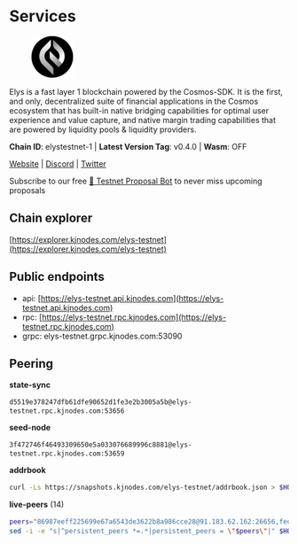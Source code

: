 # Services

<figure><img src="https://raw.githubusercontent.com/kj89/cosmos-images/main/logos/elys.png" alt=""><figcaption></figcaption></figure>

Elys is a fast layer 1 blockchain powered by the Cosmos-SDK.  It is the first, and only, decentralized suite of financial  applications in the Cosmos ecosystem that has built-in native  bridging capabilities for optimal user experience and value  capture, and native margin trading capabilities that are  powered by liquidity pools & liquidity providers.

**Chain ID**: elystestnet-1 | **Latest Version Tag**: v0.4.0 | **Wasm**: OFF

[Website](https://elys.network) | [Discord](https://discord.gg/R9Gr6Vh7vC) | [Twitter](https://twitter.com/elys_network)



Subscribe to our free [🤖 Testnet Proposal Bot](https://t.me/kjnodes_testnet_proposal_bot) to never miss upcoming proposals


## Chain explorer
[https://explorer.kjnodes.com/elys-testnet](https://explorer.kjnodes.com/elys-testnet)

## Public endpoints

* api: [https://elys-testnet.api.kjnodes.com](https://elys-testnet.api.kjnodes.com)
* rpc: [https://elys-testnet.rpc.kjnodes.com](https://elys-testnet.rpc.kjnodes.com)
* grpc: elys-testnet.grpc.kjnodes.com:53090

## Peering

**state-sync**

```text
d5519e378247dfb61dfe90652d1fe3e2b3005a5b@elys-testnet.rpc.kjnodes.com:53656
```

**seed-node**

```text
3f472746f46493309650e5a033076689996c8881@elys-testnet.rpc.kjnodes.com:53659
```

**addrbook**
```bash
curl -Ls https://snapshots.kjnodes.com/elys-testnet/addrbook.json > $HOME/.elys/config/addrbook.json
```

**live-peers** (14)
```bash
peers="86987eeff225699e67a6543de3622b8a986cce28@91.183.62.162:26656,fed5ba77a69a4e75f44588f794999e9ca0c6b440@45.67.217.22:21956,78f73a31468143860a94ced6f245fc63a80742ac@75.119.146.181:38656,f29fe386022c463b3945955efe2b753e3bcad9a9@45.151.122.202:26656,d5519e378247dfb61dfe90652d1fe3e2b3005a5b@65.109.68.190:53656,a346d8325a9c3cd40e32236eb6de031d1a2d895e@95.217.107.96:26156,0977dd5475e303c99b66eaacab53c8cc28e49b05@65.109.92.79:38656,79416b9dc2114b8246bf73aab6540bc55669a533@154.53.57.227:26656,71bd5f272277e707b1bec74f0ca10c7ac8472d92@209.145.60.179:26656,ae7191b2b922c6a59456588c3a262df518b0d130@65.108.231.124:38656,a81a21bcee82aedbf2f731b7ba26ee8dca2c61d6@54.38.193.93:26676,8d9845f7ef934ade824981b9145a26f00192b575@45.79.24.206:26656,89c4d6fa66c4e4517742e564cd6ba1532496fd43@65.108.108.52:32656,ae22b82b1dc34fa0b1a64854168692310f562136@198.27.74.140:26656"
sed -i -e "s|^persistent_peers *=.*|persistent_peers = \"$peers\"|" $HOME/.elys/config/config.toml
```
